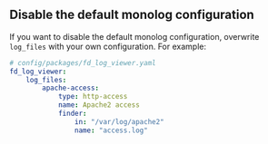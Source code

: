 ## Disable the default monolog configuration

If you want to disable the default monolog configuration, overwrite `log_files` with your own configuration. For example:
```yaml
# config/packages/fd_log_viewer.yaml
fd_log_viewer:
    log_files:
        apache-access:
            type: http-access
            name: Apache2 access
            finder:
                in: "/var/log/apache2"
                name: "access.log"
```
